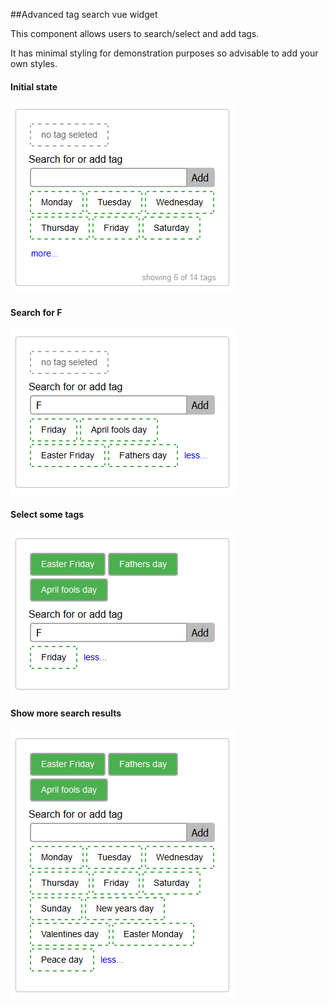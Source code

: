 ##Advanced tag search vue widget

This component allows users to search/select and add tags. 

It has minimal styling for demonstration purposes so advisable to add your own styles.

#### Initial state
![alt text](./images/initial.png "Widget as first loaded")

#### Search for F
![alt text](./images/search.png "Widget while searching")

#### Select some tags
![alt text](./images/select.png "Widget with selected")

#### Show more search results
![alt text](./images/more.png "Widget showing more tags")
